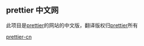 ## prettier 中文网

此项目是[prettier](https://prettier.io)的网站的中文版，翻译版权归[prettier](https://prettier.io)所有

[prettier-cn](https://prettier-cn.top)
